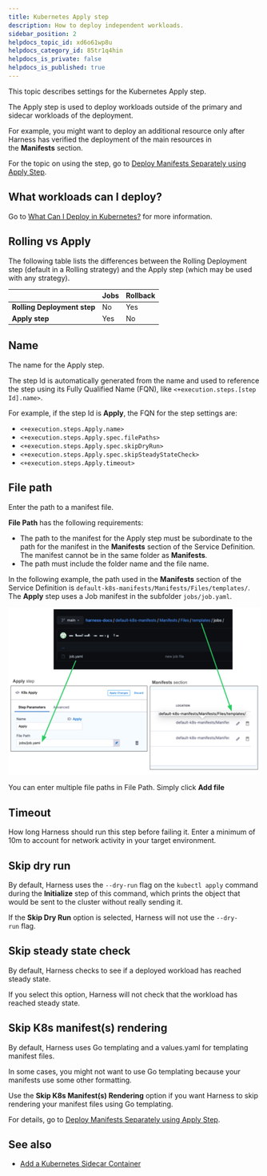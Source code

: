 ```yaml
---
title: Kubernetes Apply step
description: How to deploy independent workloads.
sidebar_position: 2
helpdocs_topic_id: xd6o61wp8u
helpdocs_category_id: 85tr1q4hin
helpdocs_is_private: false
helpdocs_is_published: true
---
```


This topic describes settings for the Kubernetes Apply step.

The Apply step is used to deploy workloads outside of the primary and sidecar workloads of the deployment.

For example, you might want to deploy an additional resource only after Harness has verified the deployment of the main resources in the **Manifests** section.

For the topic on using the step, go to [Deploy Manifests Separately using Apply Step](/docs/continuous-delivery/deploy-srv-diff-platforms/kubernetes/kubernetes-executions/deploy-manifests-using-apply-step).

## What workloads can I deploy?

Go to [What Can I Deploy in Kubernetes?](/docs/continuous-delivery/deploy-srv-diff-platforms/kubernetes/cd-k8s-ref/what-can-i-deploy-in-kubernetes) for more information.

## Rolling vs Apply

The following table lists the differences between the Rolling Deployment step (default in a Rolling strategy) and the Apply step (which may be used with any strategy).

|  | **Jobs** | **Rollback** |
| --- | --- | --- |
| **Rolling Deployment step** | No | Yes |
| **Apply step** | Yes | No |

## Name

The name for the Apply step.

The step Id is automatically generated from the name and used to reference the step using its Fully Qualified Name (FQN), like `<+execution.steps.[step Id].name>`.

For example, if the step Id is **Apply**, the FQN for the step settings are:

* `<+execution.steps.Apply.name>`
* `<+execution.steps.Apply.spec.filePaths>`
* `<+execution.steps.Apply.spec.skipDryRun>`
* `<+execution.steps.Apply.spec.skipSteadyStateCheck>`
* `<+execution.steps.Apply.timeout>`

## File path

Enter the path to a manifest file.

**File Path** has the following requirements:

* The path to the manifest for the Apply step must be subordinate to the path for the manifest in the **Manifests** section of the Service Definition. The manifest cannot be in the same folder as **Manifests**.
* The path must include the folder name and the file name.

In the following example, the path used in the **Manifests** section of the Service Definition is `default-k8s-manifests/Manifests/Files/templates/`. The **Apply** step uses a Job manifest in the subfolder `jobs/job.yaml`.

![](./static/kubernetes-apply-step-00.png)

You can enter multiple file paths in File Path. Simply click **Add file**

## Timeout

How long Harness should run this step before failing it. Enter a minimum of 10m to account for network activity in your target environment.

## Skip dry run

By default, Harness uses the `--dry-run` flag on the `kubectl apply` command during the **Initialize** step of this command, which prints the object that would be sent to the cluster without really sending it.

If the **Skip Dry Run** option is selected, Harness will not use the `--dry-run` flag.

## Skip steady state check

By default, Harness checks to see if a deployed workload has reached steady state.

If you select this option, Harness will not check that the workload has reached steady state.

## Skip K8s manifest(s) rendering

By default, Harness uses Go templating and a values.yaml for templating manifest files. 

In some cases, you might not want to use Go templating because your manifests use some other formatting.

Use the **Skip K8s Manifest(s) Rendering** option if you want Harness to skip rendering your manifest files using Go templating.

For details, go to [Deploy Manifests Separately using Apply Step](/docs/continuous-delivery/deploy-srv-diff-platforms/kubernetes/kubernetes-executions/deploy-manifests-using-apply-step).

## See also

* [Add a Kubernetes Sidecar Container](/docs/continuous-delivery/deploy-srv-diff-platforms/kubernetes/cd-kubernetes-category/add-a-kubernetes-sidecar-container)

